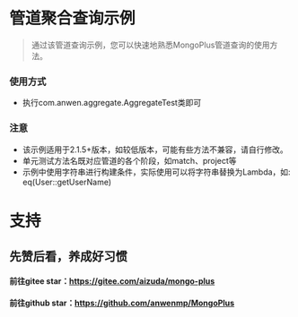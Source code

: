 # 管道聚合查询示例
> 通过该管道查询示例，您可以快速地熟悉MongoPlus管道查询的使用方法。
### 使用方式
- 执行com.anwen.aggregate.AggregateTest类即可

### 注意
- 该示例适用于2.1.5+版本，如较低版本，可能有些方法不兼容，请自行修改。
- 单元测试方法名既对应管道的各个阶段，如match、project等
- 示例中使用字符串进行构建条件，实际使用可以将字符串替换为Lambda，如: eq(User::getUserName)

# 支持
## 先赞后看，养成好习惯
#### 前往gitee star：https://gitee.com/aizuda/mongo-plus
#### 前往github star：https://github.com/anwenmp/MongoPlus